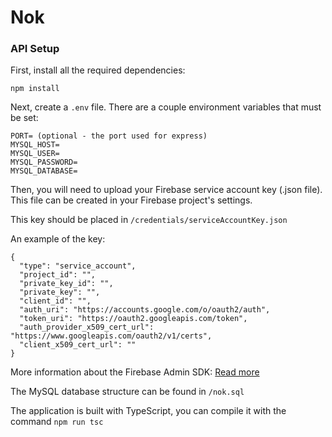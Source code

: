 # Nok

### API Setup

First, install all the required dependencies:

`npm install`

Next, create a `.env` file. There are a couple environment variables that must be set:

```
PORT= (optional - the port used for express)
MYSQL_HOST=
MYSQL_USER=
MYSQL_PASSWORD=
MYSQL_DATABASE=
```

Then, you will need to upload your Firebase service account key (.json file). This file can be created in your Firebase project's settings.

This key should be placed in `/credentials/serviceAccountKey.json`


An example of the key:
```
{
  "type": "service_account",
  "project_id": "",
  "private_key_id": "",
  "private_key": "",
  "client_id": "",
  "auth_uri": "https://accounts.google.com/o/oauth2/auth",
  "token_uri": "https://oauth2.googleapis.com/token",
  "auth_provider_x509_cert_url": "https://www.googleapis.com/oauth2/v1/certs",
  "client_x509_cert_url": ""
}
```

More information about the Firebase Admin SDK: [Read more](https://firebase.google.com/docs/admin/setup)

The MySQL database structure can be found in `/nok.sql`

The application is built with TypeScript, you can compile it with the command `npm run tsc`